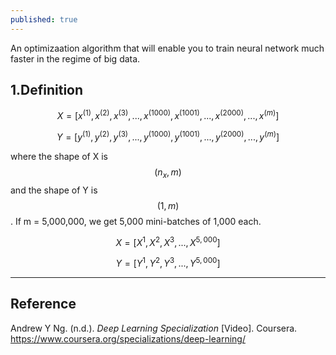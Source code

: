 ```yaml
---
published: true
---
```

An optimizaation algorithm that will enable you to train neural network much faster in the regime of big data.

## 1.Definition
$$X = [x^{(1)},x^{(2)},x^{(3)},...,x^{(1000)},x^{(1001)},...,x^{(2000)},...,x^{(m)}]$$

$$Y = [y^{(1)},y^{(2)},y^{(3)},...,y^{(1000)},y^{(1001)},...,y^{(2000)},...,y^{(m)}]$$

where the shape of X is $$(n_{x},m)$$ and the shape of Y is $$(1,m)$$. If m = 5,000,000, we get 5,000 mini-batches of 1,000 each.

$$X = [X^{{1}},X^{{2}},X^{{3}},...,X^{{5,000}}]$$

$$Y = [Y^{{1}},Y^{{2}},Y^{{3}},...,Y^{{5,000}}]$$



----
## Reference
Andrew Y Ng. (n.d.). _Deep Learning Specialization_ [Video]. Coursera.  
<https://www.coursera.org/specializations/deep-learning/>
